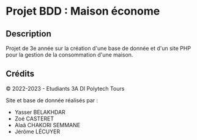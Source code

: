 # Projet BDD : Maison économe

## Description

Projet de 3e année sur la création d'une base de donnée et d'un site PHP pour la gestion de la consommation d'une maison.

## Crédits

© 2022-2023 - Etudiants 3A DI Polytech Tours

Site et base de donnée réalisés par :
- Yasser BELAKHDAR
- Zoé CASTERET
- Alaâ CHAKORI SEMMANE
- Jérôme LÉCUYER
